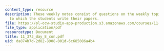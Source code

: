 ```yaml
---
content_type: resource
description: These weekly notes consist of questions on the weekly topics, in response
  to which the students write their papers.
file: https://ol-ocw-studio-app-production.s3.amazonaws.com/courses/11-373-science-politics-and-environmental-policy-fall-2004/da874b7d2d828908801d6c685086a4b4_11_373_day_8_con.pdf
file_type: application/pdf
resourcetype: Document
title: 11_373_day_8_con.pdf
uid: da874b7d-2d82-8908-801d-6c685086a4b4
---
```

